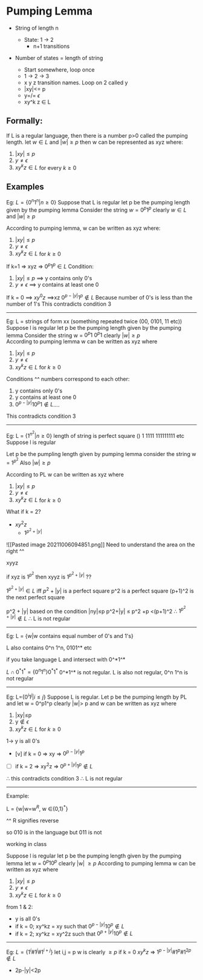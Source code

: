 # Pumping Lemma

* String of length n
	* State: 1 -> 2
		* n+1 transitions

* Number of states = length of string
	* Start somewhere, loop once
	* 1 -> 2 -> 3
	*   x  y z   transition names. Loop on 2 called y
	* |xy|<= p
	* y=/= $\epsilon$
	* xy^k z $\in$ L

## Formally: 
If L is a regular language, then there is a number p>0 called the pumping length.
let $w\in L$ and $|w|\geq p$ then w can be represented as xyz where:
1. $|xy|\leq p$
2. $y\neq\epsilon$
3. $xy^kz\in L$ for every $k\geq 0$

## Examples
Eg: 
$L=\{0^n 1^n | n\geq0\}$
Suppose that L is regular
let p be the pumping length given by the pumping lemma
Consider the string $w=0^p 1^p$
clearly $w\in L$ and $|w|\geq p$

According to pumping lemma, w can be written as xyz where:
1. $|xy|\leq p$
2. $y\neq \epsilon$
3. $xy^kz\in L$ for $k\geq 0$

If k=1 => xyz => $0^p 1^p\in L$ 
Condition:
1. $|xy|\leq p$  ==> y contains only 0's
2. $y\neq \epsilon$ ==> y contains at least one 0

If k = 0 ==> $xy^0 z$ ==>xz
$0^{p-|y|}1^p \notin L$
Because number of 0's is less than the number of 1's 
This contradicts condition 3

---
Eg:
L = strings of form xx (something repeated twice (00, 0101, 11 etc))
Suppose l is regular 
let p be the pumping length given by the pumping lemma
Consider the string w = $0^p1 \ 0^p1$
clearly $|w| \geq p$ 	
According to pumping lemma w can be written as xyz where 
1. $|xy|\leq p$
2. $y\neq \epsilon$
3. $xy^kz\in L$ for $k\geq 0$

Conditions ^^ numbers correspond to each other:
1. y contains only 0's
2. y contains at least one 0
3. $0^{p-|y|}10^p 1 \notin L$....

This contradicts condition 3 

---
Eg:
L = $\{1^{n^2} |n\geq 0\}$
length of string is perfect square
() 1 1111 111111111 etc
Suppose l is regular

Let p be the pumpling length given by pumping lemma
consider the string w = $1^{p^2}$
Also $|w|\geq p$

According to PL w can be written as xyz where 
1. $|xy|\leq p$
2. $y\neq \epsilon$
3. $xy^kz\in L$ for $k\geq 0$

What if k = 2?
* $xy^2z$
	* $1^{p^2 + |y|}$
	

![[Pasted image 20211006094851.png]]
Need to understand the area on the right ^^

xyyz

if xyz is $1^{p^2}$
then xyyz is $1^{p^2+|y|}$ ??

$1^{p^2+|y|}\in L$ iff $p^2+ |y|$ is a perfect  square
p^2 is a perfect square
(p+1)^2 is the next perfect square

p^2 + |y| based on the condition |ny|$\leq$p
p^2+|y| $\leq$ p^2 +p $\lt$(p+1)^2
$\therefore$ $1^{p^2+|y|}\notin L$
$\therefore$ L is not regular

---
Eg: L = {w|w contains equal number of 0's and 1's}

L also contains 0^n 1^n, 0101^* etc

if you take language L and intersect with 0^\*1^\*

$L\cap 0^*1^*=\{0^n1^n\}0^*1^*$
0^\*1^\* is not regular. L is also not regular, 0^n 1^n is not regular

---
Eg: L=$\{0^i1^j|i\leq j\}$
Suppose L is regular.
Let p be the pumping length by PL and let w = 0^p1^p
clearly |w|> p and w can be written as xyz where
1. |xy|$\leq$p
2. y$\notin\epsilon$
3. $xy^kz\in L$ for $k\geq 0$

1-> y is all 0's 
* [v] if k = 0 => xy => $0^{p-|y|}1^p$
* [ ] if k = 2 => xy$^2$z => $0^{p+|y|}1^p \notin L$

$\therefore$ this contradicts condition 3
$\therefore$ L is not regular

---
Example:

L = {w|w=w$^R$, w $\in${0,1}$^*$}

^^ R signifies reverse

so 010 is in the language but 011 is not

working in class

Suppose l is regular 
let p be the pumping length given by the pumping lemma
let w = $0^p10^p$
clearly |w| $\geq p$
According to pumping lemma w can be written as xyz where 
1. $|xy|\leq p$
2. $y\neq \epsilon$
3. $xy^kz\in L$ for $k\geq 0$

from 1 & 2:
* y is all 0's
* if k = 0; xy^kz = xy such that $0^{p-|y|}10^p\notin L$
* if k = 2; xy^kz = xy^2z such that $0^{p+|y|}10^p \notin L$


---
Eg: $L=\{1^i\#1^j\#1^{i+j}\}$
let i,j = p
w is clearly $\geq p$
if k = 0 $xy^kz$  => $1^{p-|y|}\#1^p\#1^{2p}\notin L$
* 2p-|y|$\lt$2p




